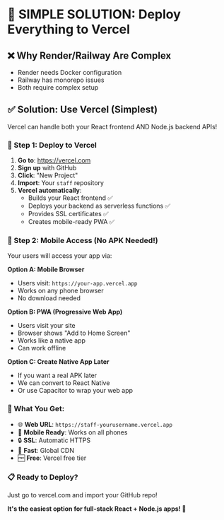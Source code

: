 # 🚀 SIMPLE SOLUTION: Deploy Everything to Vercel

## ❌ **Why Render/Railway Are Complex**
- Render needs Docker configuration
- Railway has monorepo issues
- Both require complex setup

## ✅ **Solution: Use Vercel (Simplest)**

Vercel can handle both your React frontend AND Node.js backend APIs!

### **🎯 Step 1: Deploy to Vercel**

1. **Go to**: https://vercel.com
2. **Sign up** with GitHub
3. **Click**: "New Project"
4. **Import**: Your `staff` repository
5. **Vercel automatically**:
   - Builds your React frontend ✅
   - Deploys your backend as serverless functions ✅
   - Provides SSL certificates ✅
   - Creates mobile-ready PWA ✅

### **📱 Step 2: Mobile Access (No APK Needed!)**

Your users will access your app via:

**Option A: Mobile Browser**
- Users visit: `https://your-app.vercel.app`
- Works on any phone browser
- No download needed

**Option B: PWA (Progressive Web App)**
- Users visit your site
- Browser shows "Add to Home Screen"
- Works like a native app
- Can work offline

**Option C: Create Native App Later**
- If you want a real APK later
- We can convert to React Native
- Or use Capacitor to wrap your web app

### **🎉 What You Get:**
- 🌐 **Web URL**: `https://staff-yourusername.vercel.app`
- 📱 **Mobile Ready**: Works on all phones
- 🔒 **SSL**: Automatic HTTPS
- 🚀 **Fast**: Global CDN
- 🆓 **Free**: Vercel free tier

### **📋 Ready to Deploy?**
Just go to vercel.com and import your GitHub repo!

**It's the easiest option for full-stack React + Node.js apps! 🎯**